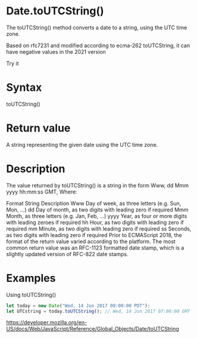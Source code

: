 # Date.toUTCString()

The toUTCString() method converts a date to a string, using the UTC time zone.

Based on rfc7231 and modified according to ecma-262 toUTCString, it can have negative values in the 2021 version

Try it

# Syntax

toUTCString()

# Return value

A string representing the given date using the UTC time zone.

# Description

The value returned by toUTCString() is a string in the form Www, dd Mmm yyyy hh:mm:ss GMT, Where:

Format String Description
Www Day of week, as three letters (e.g. Sun, Mon, ...)
dd Day of month, as two digits with leading zero if required
Mmm Month, as three letters (e.g. Jan, Feb, ...)
yyyy Year, as four or more digits with leading zeroes if required
hh Hour, as two digits with leading zero if required
mm Minute, as two digits with leading zero if required
ss Seconds, as two digits with leading zero if required
Prior to ECMAScript 2018, the format of the return value varied according to the platform. The most common return value was an RFC-1123 formatted date stamp, which is a slightly updated version of RFC-822 date stamps.

# Examples

Using toUTCString()

```js
let today = new Date("Wed, 14 Jun 2017 00:00:00 PDT");
let UTCstring = today.toUTCString(); // Wed, 14 Jun 2017 07:00:00 GMT
```

https://developer.mozilla.org/en-US/docs/Web/JavaScript/Reference/Global_Objects/Date/toUTCString
